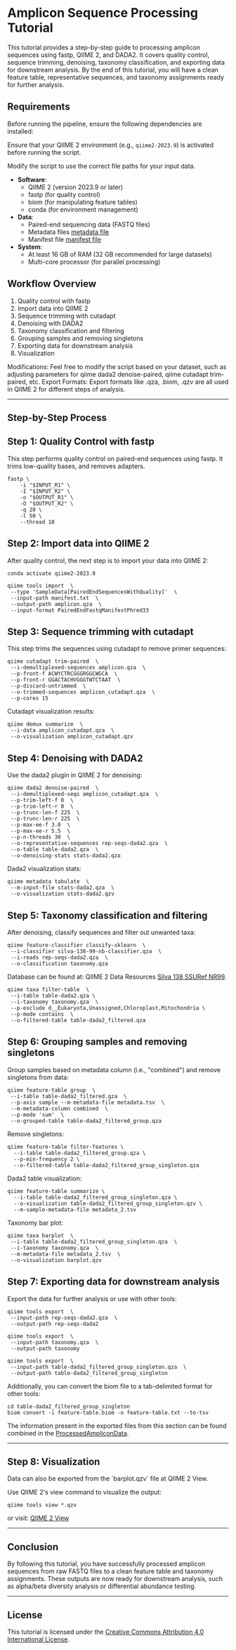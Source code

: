 # Amplicon Sequence Processing Tutorial

This tutorial provides a step-by-step guide to processing amplicon sequences using fastp, QIIME 2, and DADA2. It covers quality control, sequence trimming, denoising, taxonomy classification, and exporting data for downstream analysis. By the end of this tutorial, you will have a clean feature table, representative sequences, and taxonomy assignments ready for further analysis.


## Requirements

Before running the pipeline, ensure the following dependencies are installed:

Ensure that your QIIME 2 environment (e.g., `qiime2-2023.9`) is activated before running the script.

Modify the script to use the correct file paths for your input data.

- **Software**:
  - QIIME 2 (version 2023.9 or later)
  - fastp (for quality control)
  - biom (for manipulating feature tables)
  - conda (for environment management)
- **Data**:
  - Paired-end sequencing data (FASTQ files)
  - Metadata files [metadata file](https://docs.qiime2.org/2023.9/tutorials/metadata/)
  - Manifest file [manifest file](https://docs.qiime2.org/2023.9/tutorials/importing/)
- **System**:
  - At least 16 GB of RAM (32 GB recommended for large datasets)
  - Multi-core processor (for parallel processing)

## Workflow Overview
1. Quality control with fastp
2. Import data into QIIME 2
3. Sequence trimming with cutadapt
4. Denoising with DADA2
5. Taxonomy classification and filtering
6. Grouping samples and removing singletons
7. Exporting data for downstream analysis
8. Visualization


Modifications: Feel free to modify the script based on your dataset, such as adjusting parameters for qiime dada2 denoise-paired, qiime cutadapt trim-paired, etc.
Export Formats: Export formats like .qza, .biom, .qzv are all used in QIIME 2 for different steps of analysis.

---

## Step-by-Step Process

## Step 1: Quality Control with fastp
This step performs quality control on paired-end sequences using fastp. It trims low-quality bases, and removes adapters.

```
fastp \
    -i "$INPUT_R1" \
    -I "$INPUT_R2" \
    -o "$OUTPUT_R1" \
    -O "$OUTPUT_R2" \
    -q 20 \
    -l 50 \
    --thread 10
```

## Step 2: Import data into QIIME 2
After quality control, the next step is to import your data into QIIME 2:

```
conda activate qiime2-2023.9

qiime tools import  \
 --type 'SampleData[PairedEndSequencesWithQuality]'  \
 --input-path manifest.txt  \
 --output-path amplicon.qza  \
 --input-format PairedEndFastqManifestPhred33
 ```

## Step 3: Sequence trimming with cutadapt
This step trims the sequences using cutadapt to remove primer sequences:

```
qiime cutadapt trim-paired  \
 --i-demultiplexed-sequences amplicon.qza  \
 --p-front-f ACWYCTRCGGGRGGCWGCA  \
 --p-front-r GGACTACHVGGGTWTCTAAT  \
 --p-discard-untrimmed  \
 --o-trimmed-sequences amplicon_cutadapt.qza  \
 --p-cores 15
 ```

Cutadapt visualization results:

```
qiime demux summarize  \
 --i-data amplicon_cutadapt.qza  \
 --o-visualization amplicon_cutadapt.qzv
 ```

## Step 4: Denoising with DADA2
Use the dada2 plugin in QIIME 2 for denoising:

```
qiime dada2 denoise-paired  \
 --i-demultiplexed-seqs amplicon_cutadapt.qza  \
 --p-trim-left-f 0  \
 --p-trim-left-r 0  \
 --p-trunc-len-f 225  \
 --p-trunc-len-r 225  \
 --p-max-ee-f 3.0  \
 --p-max-ee-r 5.5  \
 --p-n-threads 30  \
 --o-representative-sequences rep-seqs-dada2.qza  \
 --o-table table-dada2.qza  \
 --o-denoising-stats stats-dada2.qza
 ```

Dada2 visualization stats:

```
qiime metadata tabulate  \
 --m-input-file stats-dada2.qza  \
 --o-visualization stats-dada2.qzv
 ```

## Step 5: Taxonomy classification and filtering
After denoising, classify sequences and filter out unwanted taxa:

```
qiime feature-classifier classify-sklearn  \
 --i-classifier silva-138-99-nb-classifier.qza  \
 --i-reads rep-seqs-dada2.qza  \
 --o-classification taxonomy.qza
 ```

Database can be found at: QIIME 2 Data Resources [Silva 138 SSURef NR99](https://docs.qiime2.org/2023.9/data-resources/).

```
qiime taxa filter-table  \
 --i-table table-dada2.qza \
 --i-taxonomy taxonomy.qza  \
 --p-exclude d__Eukaryota,Unassigned,Chloroplast,Mitochondria \
 --p-mode contains  \
 --o-filtered-table table-dada2_filtered.qza
 ```

## Step 6: Grouping samples and removing singletons
Group samples based on metadata column (i.e., "combined") and remove singletons from data:

```
qiime feature-table group  \
 --i-table table-dada2_filtered.qza  \
 --p-axis sample --m-metadata-file metadata.tsv  \
 --m-metadata-column combined  \
 --p-mode 'sum'  \
 --o-grouped-table table-dada2_filtered_group.qza
 ```

Remove singletons:

```
qiime feature-table filter-features \
  --i-table table-dada2_filtered_group.qza \
  --p-min-frequency 2 \
  --o-filtered-table table-dada2_filtered_group_singleton.qza
```

Dada2 table visualization:

```
qiime feature-table summarize \
  --i-table table-dada2_filtered_group_singleton.qza \
  --o-visualization table-dada2_filtered_group_singleton.qzv \
  --m-sample-metadata-file metadata_2.tsv
```

Taxonomy bar plot:

```
qiime taxa barplot  \
 --i-table table-dada2_filtered_group_singleton.qza  \
 --i-taxonomy taxonomy.qza  \
 --m-metadata-file metadata_2.tsv  \
 --o-visualization barplot.qzv
```

## Step 7: Exporting data for downstream analysis
Export the data for further analysis or use with other tools:

```
qiime tools export  \
 --input-path rep-seqs-dada2.qza  \
 --output-path rep-seqs-dada2
```
```
qiime tools export  \
 --input-path taxonomy.qza  \
 --output-path taxonomy
```

```
qiime tools export  \
 --input-path table-dada2_filtered_group_singleton.qza  \
 --output-path table-dada2_filtered_group_singleton
```

Additionally, you can convert the biom file to a tab-delimited format for other tools:

```
cd table-dada2_filtered_group_singleton
biom convert -i feature-table.biom -o feature-table.txt --to-tsv
```

The information present in the exported files from this section can be found combined in the [ProcessedAmpliconData](https://github.com/GCCRC-dev/VelloziaMicrobiome/blob/main/AmpliconData/QiimeSupportFiles/ProcessedAmpliconData.rar).

---

## Step 8: Visualization
Data can also be exported from the ´barplot.qzv´ file at QIIME 2 View.

Use QIIME 2's view command to visualize the output:

```
qiime tools view *.qzv
```
or visit: [QIIME 2 View](https://view.qiime2.org/)

---

## Conclusion
By following this tutorial, you have successfully processed amplicon sequences from raw FASTQ files to a clean feature table and taxonomy assignments. These outputs are now ready for downstream analysis, such as alpha/beta diversity analysis or differential abundance testing.

---

## License
This tutorial is licensed under the [Creative Commons Attribution 4.0 International License](https://creativecommons.org/licenses/by/4.0/).
